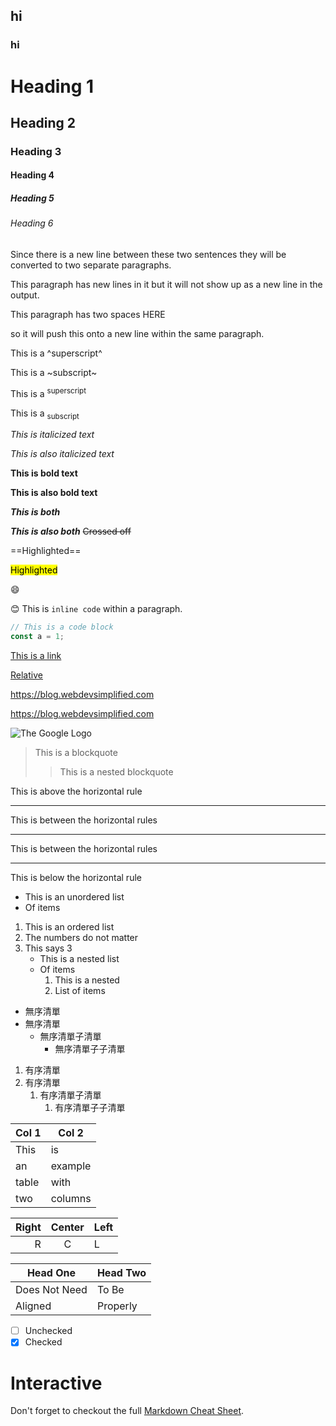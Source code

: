 ## hi

### hi

# Heading 1

## Heading 2

### Heading 3

#### Heading 4

##### Heading 5

###### Heading 6

Since there is a new line between these two sentences they will be converted to two separate paragraphs.

This paragraph
has new lines in it
but
it will not show up as a new line in the output.

This paragraph has two spaces
HERE

so it will push this onto a new line within the same paragraph.

This is a ^superscript^

This is a ~subscript~

This is a <sup>superscript</sup>

This is a <sub>subscript</sub>

_This is italicized text_

_This is also italicized text_

**This is bold text**

**This is also bold text**

**_This is both_**

**_This is also both_**
~~Crossed off~~

==Highlighted==

<mark>Highlighted</mark>

:smile:

😊
This is `inline code` within a paragraph.

```js
// This is a code block
const a = 1;
```

[This is a link](https://blog.webdevsimplified.com)

[Relative](/2023-06/markdown-crash-course)

https://blog.webdevsimplified.com

<https://blog.webdevsimplified.com>

![The Google Logo](/articleAssets/2023-06/markdown-crash-course/Google_Normal.png)

> This is a blockquote
>
> > This is a nested blockquote

This is above the horizontal rule

---

This is between the horizontal rules

---

This is between the horizontal rules

---

This is below the horizontal rule

-   This is an unordered list
-   Of items

1. This is an ordered list
2. The numbers do not matter
3. This says 3
    - This is a nested list
    - Of items
        1. This is a nested
        2. List of items

-   無序清單
-   無序清單
    -   無序清單子清單
        -   無序清單子子清單

1. 有序清單
2. 有序清單
    1. 有序清單子清單
        1. 有序清單子子清單

| Col 1 | Col 2   |
| ----- | ------- |
| This  | is      |
| an    | example |
| table | with    |
| two   | columns |

| Right | Center | Left |
| ----: | :----: | :--- |
|     R |   C    | L    |

| Head One      | Head Two |
| ------------- | -------- |
| Does Not Need | To Be    |
| Aligned       | Properly |

-   [ ] Unchecked
-   [x] Checked

# Interactive

Don't forget to checkout the full [Markdown Cheat Sheet](https://webdevsimplified.com/markdown-cheat-sheet.html).
